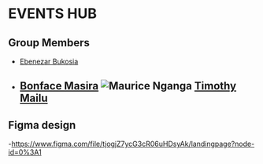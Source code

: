 # EVENTS HUB
## Group Members 

- [Ebenezar Bukosia](https://github.com/Ebenezr)
- [Bonface Masira](https://github.com/bonfacemasira) 
    ![Maurice Nganga]()
[Timothy Mailu](https://github.com/Tim254)
  - 
## Figma design
-https://www.figma.com/file/tjogjZ7ycG3cR06uHDsyAk/landingpage?node-id=0%3A1 